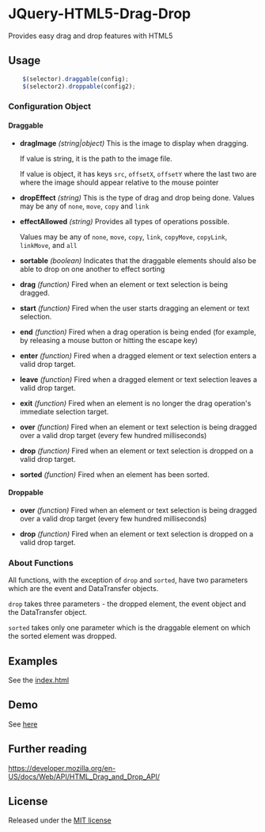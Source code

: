 # JQuery-HTML5-Drag-Drop
Provides easy drag and drop features with HTML5

## Usage

```javascript
    $(selector).draggable(config);
    $(selector2).droppable(config2);
```

### Configuration Object

#### Draggable
- **dragImage** *(string|object)*
  This is the image to display when dragging.
  
  If value is string, it is the path to the image file.
  
  If value is object, it has keys `src`, `offsetX`, `offsetY` where the last two are where the image should appear relative to the mouse pointer

- **dropEffect** *(string)*
  This is the type of drag and drop being done. 
  Values may be any of `none`, `move`, `copy` and `link`

- **effectAllowed** *(string)*
  Provides all types of operations possible.
  
  Values may be any of `none`, `move`, `copy`, `link`, `copyMove`, `copyLink`, `linkMove`, and `all`

- **sortable** *(boolean)*
  Indicates that the draggable elements should also be able to drop on one another to effect sorting

- **drag** *(function)*
  Fired when an element or text selection is being dragged.

- **start** *(function)*
  Fired when the user starts dragging an element or text selection.

- **end** *(function)*
  Fired when a drag operation is being ended (for example, by releasing a mouse button or hitting the escape key)

- **enter** *(function)*
  Fired when a dragged element or text selection enters a valid drop target.

- **leave** *(function)*
  Fired when a dragged element or text selection leaves a valid drop target.

- **exit** *(function)*
  Fired when an element is no longer the drag operation's immediate selection target.

- **over** *(function)*
  Fired when an element or text selection is being dragged over a valid drop target (every few hundred milliseconds)

- **drop** *(function)*
  Fired when an element or text selection is dropped on a valid drop target.

- **sorted** *(function)*
  Fired when an element has been sorted.

#### Droppable

- **over** *(function)*
  Fired when an element or text selection is being dragged over a valid drop target (every few hundred milliseconds)

- **drop** *(function)*
  Fired when an element or text selection is dropped on a valid drop target.

### About Functions
All functions, with the exception of `drop` and `sorted`, have two parameters which are the event and DataTransfer objects.

`drop` takes three parameters - the dropped element, the event object and the DataTransfer object.

`sorted` takes only one parameter which is the draggable element on which the sorted element was dropped.

## Examples
See the [index.html](https://github.com/ezra-obiwale/JQuery-HTML5-Drag-Drop/blob/master/index.html)

## Demo
See [here](http://ezra-obiwale.github.io/jquery-html5-drag-drop/)

## Further reading
 https://developer.mozilla.org/en-US/docs/Web/API/HTML_Drag_and_Drop_API/

## License
Released under the [MIT license](http://www.opensource.org/licenses/MIT)
